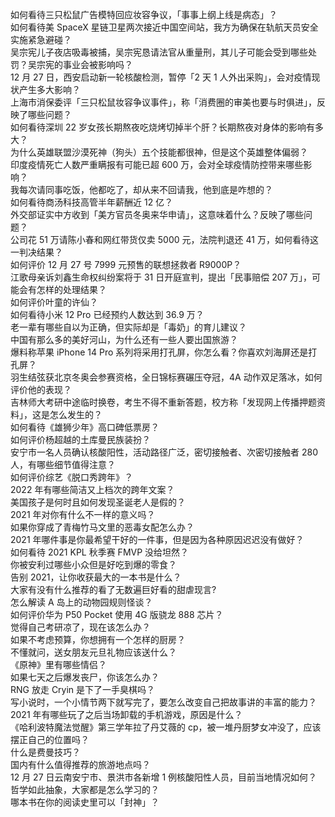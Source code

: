 如何看待三只松鼠广告模特回应妆容争议，「事事上纲上线是病态」？  
如何看待美 SpaceX 星链卫星两次接近中国空间站，我方为确保在轨航天员安全实施紧急避碰？  
吴宗宪儿子夜店吸毒被捕，吴宗宪恳请法官从重量刑，其儿子可能会受到哪些处罚？吴宗宪的事业会被影响吗？  
12 月 27 日，西安启动新一轮核酸检测，暂停「2 天 1 人外出采购」，会对疫情现状产生多大影响？  
上海市消保委评「三只松鼠妆容争议事件」，称「消费圈的审美也要与时俱进」，反映了哪些问题？  
如何看待深圳 22 岁女孩长期熬夜吃烧烤切掉半个肝？长期熬夜对身体的影响有多大？  
为什么英雄联盟沙漠死神（狗头）五个技能都很神，但是这个英雄整体偏弱？  
印度疫情死亡人数严重瞒报有可能已超  600 万，会对全球疫情防控带来哪些影响？  
我每次请同事吃饭，他都吃了，却从来不回请我，他到底是咋想的？  
如何看待商汤科技高管半年薪酬近 12 亿？  
外交部证实中方收到「美方官员冬奥来华申请」，这意味着什么？反映了哪些问题？  
公司花 51 万请陈小春和网红带货仅卖 5000 元，法院判退还 41 万，如何看待这一判决结果？  
如何评价 12 月 27 号 7999 元预售的联想拯救者 R9000P？  
江歌母亲诉刘鑫生命权纠纷案将于 31 日开庭宣判，提出「民事赔偿 207 万」，可能会有怎样的处理结果？  
如何评价叶童的许仙？  
如何看待小米 12 Pro 已经预约人数达到 36.9 万？  
老一辈有哪些自以为正确，但实际却是「毒奶」的育儿建议？  
中国有那么多的美好河山，为什么还有一些人要出国旅游？  
爆料称苹果 iPhone 14 Pro 系列将采用打孔屏，你怎么看？你喜欢刘海屏还是打孔屏？  
羽生结弦获北京冬奥会参赛资格，全日锦标赛碾压夺冠，4A 动作双足落冰，如何评价他的表现？  
吉林师大考研中途临时换卷，考生不得不重新答题，校方称「发现网上传播押题资料」，这是怎么发生的？  
如何看待《雄狮少年》高口碑低票房？  
如何评价杨超越的土库曼民族装扮？  
安宁市一名人员确认核酸阳性，活动路径广泛，密切接触者、次密切接触者 280 人，有哪些细节值得注意？  
如何评价综艺《脱口秀跨年》？  
2022 年有哪些简洁又上档次的跨年文案？  
美国孩子是何时且如何发现圣诞老人是假的？  
2021 年对你有什么不一样的意义吗？  
如果你穿成了青梅竹马文里的恶毒女配怎么办？  
2021 年哪件事是你最希望干好的一件事，但是因为各种原因迟迟没有做好？  
如何看待 2021 KPL 秋季赛 FMVP 没给坦然？  
你被安利过哪些小众但是好吃到爆的零食？  
告别 2021，让你收获最大的一本书是什么？  
大家有没有什么推荐的看了无数遍巨好看的甜虐现言?  
怎么解读 A 岛上的动物园规则怪谈？  
如何评价华为 P50 Pocket 使用 4G 版骁龙 888 芯片？  
觉得自己考研凉了，现在该怎么办？  
如果不考虑预算，你想拥有一个怎样的厨房？  
不懂就问，送女朋友元旦礼物应该送什么？  
《原神》里有哪些情侣？  
如果七天之后爆发丧尸，你该怎么办？  
RNG 放走 Cryin 是下了一手臭棋吗？  
写小说时，一个小情节两下就写完了，要怎么改变自己把故事讲的丰富的能力？  
2021 年有哪些玩了之后当场卸载的手机游戏，原因是什么？  
《哈利波特魔法觉醒》第三学年拉了丹艾薇的 cp，被一堆丹厨梦女冲没了，应该摆正自己的位置吗？  
什么是费曼技巧？  
国内有什么值得推荐的旅游地点吗？  
12 月 27 日云南安宁市、景洪市各新增 1 例核酸阳性人员，目前当地情况如何？  
哲学如此抽象，大家都是怎么学习的？  
哪本书在你的阅读史里可以「封神」？  

